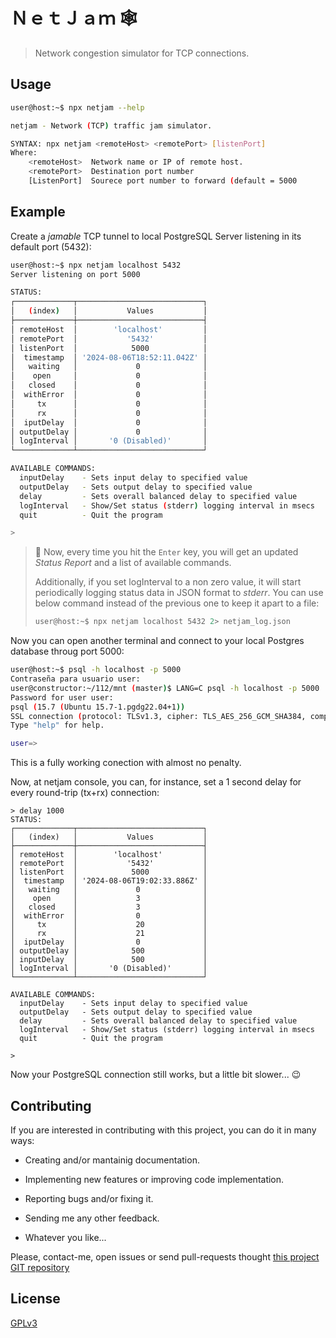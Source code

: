 
ＮｅｔＪａｍ 🕸️
===============

> Network congestion simulator for TCP connections.


Usage
-----


```sh
user@host:~$ npx netjam --help

netjam - Network (TCP) traffic jam simulator.

SYNTAX: npx netjam <remoteHost> <remotePort> [listenPort]
Where:
    <remoteHost>  Network name or IP of remote host.
    <remotePort>  Destination port number
    [ListenPort]  Sourece port number to forward (default = 5000
```


Example
-------

Create a *jamable* TCP tunnel to local PostgreSQL Server listening in its
default port (5432):

```sh
user@host:~$ npx netjam localhost 5432
Server listening on port 5000

STATUS:
┌─────────────┬────────────────────────────┐
│   (index)   │           Values           │
├─────────────┼────────────────────────────┤
│ remoteHost  │        'localhost'         │
│ remotePort  │           '5432'           │
│ listenPort  │            5000            │
│  timestamp  │ '2024-08-06T18:52:11.042Z' │
│   waiting   │             0              │
│    open     │             0              │
│   closed    │             0              │
│  withError  │             0              │
│     tx      │             0              │
│     rx      │             0              │
│  iputDelay  │             0              │
│ outputDelay │             0              │
│ logInterval │       '0 (Disabled)'       │
└─────────────┴────────────────────────────┘

AVAILABLE COMMANDS:
  inputDelay    - Sets input delay to specified value
  outputDelay   - Sets output delay to specified value
  delay         - Sets overall balanced delay to specified value
  logInterval   - Show/Set status (stderr) logging interval in msecs
  quit          - Quit the program

>
```

> 📌 Now, every time you hit the `Enter` key, you will get an updated *Status
> Report* and a list of available commands.
> 
> Additionally, if you set logInterval to a non zero value, it will start
> periodically logging status data in JSON format to *stderr*. You can use below
> command instead of the previous one to keep it apart to a file:
> 
> ```sh
> user@host:~$ npx netjam localhost 5432 2> netjam_log.json
> ```


Now you can open another terminal and connect to your local Postgres database
throug port 5000:

```sh
user@host:~$ psql -h localhost -p 5000
Contraseña para usuario user:
user@constructor:~/112/mnt (master)$ LANG=C psql -h localhost -p 5000
Password for user user:
psql (15.7 (Ubuntu 15.7-1.pgdg22.04+1))
SSL connection (protocol: TLSv1.3, cipher: TLS_AES_256_GCM_SHA384, compression: off)
Type "help" for help.

user=>
```

This is a fully working conection with almost no penalty.

Now, at netjam console, you can, for instance, set a 1 second delay for every
round-trip (tx+rx) connection:



```
> delay 1000
STATUS:
┌─────────────┬────────────────────────────┐
│   (index)   │           Values           │
├─────────────┼────────────────────────────┤
│ remoteHost  │        'localhost'         │
│ remotePort  │           '5432'           │
│ listenPort  │            5000            │
│  timestamp  │ '2024-08-06T19:02:33.886Z' │
│   waiting   │             0              │
│    open     │             3              │
│   closed    │             3              │
│  withError  │             0              │
│     tx      │             20             │
│     rx      │             21             │
│  iputDelay  │             0              │
│ outputDelay │            500             │
│ inputDelay  │            500             │
│ logInterval │       '0 (Disabled)'       │
└─────────────┴────────────────────────────┘

AVAILABLE COMMANDS:
  inputDelay    - Sets input delay to specified value
  outputDelay   - Sets output delay to specified value
  delay         - Sets overall balanced delay to specified value
  logInterval   - Show/Set status (stderr) logging interval in msecs
  quit          - Quit the program

> 
```

Now your PostgreSQL connection still works, but a little bit slower... 😉


<a name="contributing"></a>Contributing
---------------------------------------

If you are interested in contributing with this project, you can do it in many ways:

  * Creating and/or mantainig documentation.

  * Implementing new features or improving code implementation.

  * Reporting bugs and/or fixing it.
  
  * Sending me any other feedback.

  * Whatever you like...
    
Please, contact-me, open issues or send pull-requests thought [this project GIT repository](https://github.com/bitifet/netjam)


License
-------

  [GPLv3](LICENSE)
